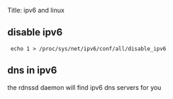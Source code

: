 Title: ipv6 and linux

disable ipv6
------------


     echo 1 > /proc/sys/net/ipv6/conf/all/disable_ipv6


dns in ipv6
-----------

the rdnssd daemon will find ipv6 dns servers for you

